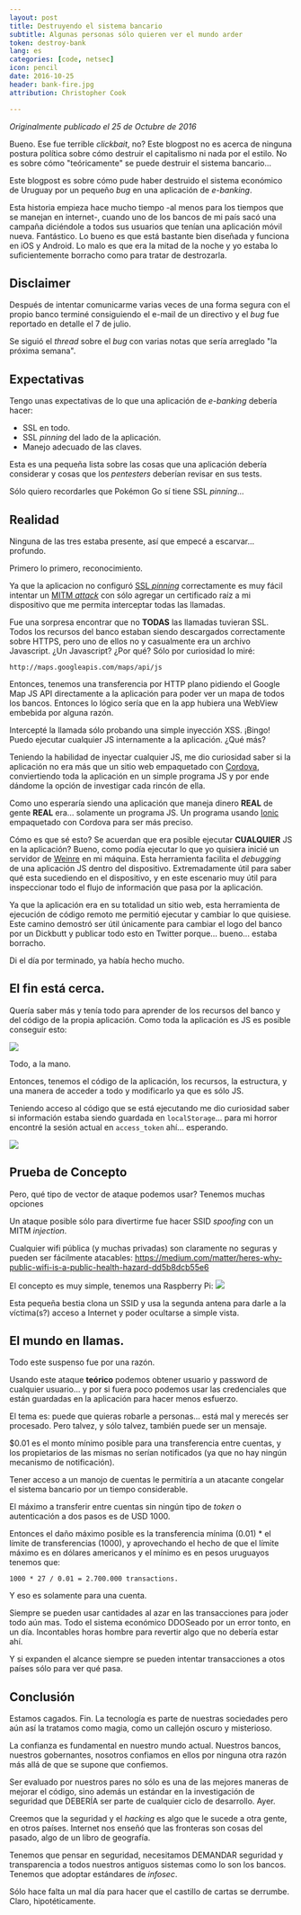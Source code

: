 ```yaml
---
layout: post
title: Destruyendo el sistema bancario
subtitle: Algunas personas sólo quieren ver el mundo arder
token: destroy-bank
lang: es
categories: [code, netsec]
icon: pencil
date: 2016-10-25
header: bank-fire.jpg
attribution: Christopher Cook

---
```

_Originalmente publicado el 25 de Octubre de 2016_

Bueno. Ese fue terrible _clickbait_, no? Este blogpost no es acerca de ninguna
postura política sobre cómo destruir el capitalismo ni nada por el estilo. No es
sobre cómo "teóricamente" se puede destruir el sistema bancario...

Este blogpost es sobre cómo pude haber destruido el sistema económico de 
Uruguay por un pequeño _bug_ en una aplicación de _e-banking_.

Esta historia empieza hace mucho tiempo -al menos para los tiempos que se 
manejan en internet-, cuando uno de los bancos de mi país sacó una campaña
diciéndole a todos sus usuarios que tenían una aplicación móvil nueva. 
Fantástico.
Lo bueno es que está bastante bien diseñada y funciona en iOS y Android.
Lo malo es que era la mitad de la noche y yo estaba lo suficientemente borracho
como para tratar de destrozarla.

## Disclaimer

Después de intentar comunicarme varias veces de una forma segura con el
propio banco terminé consiguiendo el e-mail de un directivo y el _bug_ fue
reportado en detalle el 7 de julio.

Se siguió el _thread_ sobre el _bug_ con varias notas que sería arreglado "la
próxima semana".

## Expectativas

Tengo unas expectativas de lo que una aplicación de _e-banking_ debería hacer:

* SSL en todo.
* SSL _pinning_ del lado de la aplicación.
* Manejo adecuado de las claves.

Esta es una pequeña lista sobre las cosas que una aplicación debería considerar
y cosas que los _pentesters_ deberían revisar en sus tests.

Sólo quiero recordarles que Pokémon Go sí tiene SSL _pinning_...

## Realidad

Ninguna de las tres estaba presente, así que empecé a escarvar... profundo.

Primero lo primero, reconocimiento.

Ya que la aplicacion no configuró [SSL _pinning_](https://www.owasp.org/index.php/Certificate_and_Public_Key_Pinning) correctamente
es muy fácil intentar un [MITM _attack_](https://en.wikipedia.org/wiki/Man-in-the-middle_attack)
con sólo agregar un certificado raíz a mi dispositivo que me permita interceptar
todas las llamadas.

Fue una sorpresa encontrar que no **TODAS** las llamadas tuvieran SSL.
Todos los recursos del banco estaban siendo descargados correctamente sobre 
HTTPS, pero uno de ellos no y casualmente era un archivo Javascript.
¿Un Javascript? ¿Por qué? Sólo por curiosidad lo miré:

```
http://maps.googleapis.com/maps/api/js
```

Entonces, tenemos una transferencia por HTTP plano pidiendo el Google Map JS API
directamente a la aplicación para poder ver un mapa de todos los bancos.
Entonces lo lógico sería que en la app hubiera una WebView embebida por alguna razón.

Intercepté la llamada sólo probando una simple inyección XSS. ¡Bingo! Puedo
ejecutar cualquier JS internamente a la aplicación. ¿Qué más?

Teniendo la habilidad de inyectar cualquier JS, me dio curiosidad saber si la
aplicación no era más que un sitio web empaquetado con [Cordova](https://cordova.apache.org/),
conviertiendo toda la aplicación en un simple programa JS y por ende
dándome la opción de investigar cada rincón de ella.

Como uno esperaría siendo una aplicación que maneja dinero **REAL** de gente
**REAL** era... solamente un programa JS. Un programa usando [Ionic](http://ionicframework.com/)
empaquetado con Cordova para ser más preciso.

Cómo es que sé esto? Se acuerdan que era posible ejecutar **CUALQUIER** JS
en la aplicación?
Bueno, como podía ejecutar lo que yo quisiera inicié un servidor de [Weinre](https://people.apache.org/~pmuellr/weinre/docs/latest/Home.html) en mi máquina.
Esta herramienta facilita el _debugging_ de una aplicación JS dentro del dispositivo.
Extremadamente útil para saber qué esta sucediendo en el dispositivo, y en este
escenario muy útil para inspeccionar todo el flujo de información que pasa
por la aplicación.

Ya que la aplicación era en su totalidad un sitio web, esta herramienta de 
ejecución de código remoto me permitió ejecutar y cambiar lo que quisiese.
Este camino demostró ser útil únicamente para cambiar el logo del banco 
por un Dickbutt y publicar todo esto en Twitter porque... bueno...
estaba borracho.

Di el día por terminado, ya había hecho mucho.

## El fin está cerca.

Quería saber más y tenía todo para aprender de los recursos del banco y del
código de la propia aplicación. Como toda la aplicación es JS es posible
conseguir esto:

![](/img/blog/bank-code.png)

Todo, a la mano.

Entonces, tenemos el código de la aplicación, los recursos, la estructura, y una
manera de acceder a todo y modificarlo ya que es sólo JS.

Teniendo acceso al código que se está ejecutando me dio curiosidad saber si
información estaba siendo guardada en `localStorage`... para mi horror encontré
la sesión actual en `access_token` ahí... esperando.

![](/img/blog/bank-localstorage.jpg)

## Prueba de Concepto

Pero, qué tipo de vector de ataque podemos usar?
Tenemos muchas opciones

Un ataque posible sólo para divertirme fue hacer SSID _spoofing_ con un MITM _injection_.

Cualquier wifi pública (y muchas privadas) son claramente no seguras y pueden ser
fácilmente atacables: https://medium.com/matter/heres-why-public-wifi-is-a-public-health-hazard-dd5b8dcb55e6

El concepto es muy simple, tenemos una Raspberry Pi:
![](/img/blog/pi-in-the-middle.jpg)

Esta pequeña bestia clona un SSID y usa la segunda antena para darle a la
víctima(s?) acceso a Internet y poder ocultarse a simple vista.

## El mundo en llamas.

Todo este suspenso fue por una razón.

Usando este ataque **teórico** podemos obtener usuario y password de cualquier
usuario... y por si fuera poco podemos usar las credenciales que están guardadas
en la aplicación para hacer menos esfuerzo.

El tema es: puede que quieras robarle a personas... está mal y merecés ser
procesado. Pero talvez, y sólo talvez, también puede ser un mensaje.

$0.01 es el monto mínimo posible para una transferencia entre cuentas, y los 
propietarios de las mismas no serían notificados (ya que no hay ningún 
mecanismo de notificación).

Tener acceso a un manojo de cuentas le permitiría a un atacante congelar
el sistema bancario por un tiempo considerable.

El máximo a transferir entre cuentas sin ningún tipo de _token_ o autenticación
a dos pasos es de USD 1000.

Entonces el daño máximo posible es la transferencia mínima (0.01) * el límite de
transferencias (1000), y aprovechando el hecho de que el límite máximo es en
dólares americanos y el mínimo es en pesos uruguayos tenemos que:

```
1000 * 27 / 0.01 = 2.700.000 transactions.
```

Y eso es solamente para una cuenta.

Siempre se pueden usar cantidades al azar en las transacciones para joder todo
aún mas.
Todo el sistema económico DDOSeado por un error tonto, en un día. Incontables
horas hombre para revertir algo que no debería estar ahí.

Y si expanden el alcance siempre se pueden intentar transacciones a otos países
sólo para ver qué pasa.

## Conclusión

Estamos cagados. Fin.
La tecnología es parte de nuestras sociedades pero aún así la tratamos como magia,
como un callejón oscuro y misterioso.

La confianza es fundamental en nuestro mundo actual. Nuestros bancos, nuestros
gobernantes, nosotros confiamos en ellos por ninguna otra razón más allá de que
se supone que confiemos.

Ser evaluado por nuestros pares no sólo es una de las mejores maneras de mejorar el
código, sino además un estándar en la investigación de seguridad que DEBERÍA ser
parte de cualquier ciclo de desarrollo. Ayer.

Creemos que la seguridad y el _hacking_ es algo que le sucede a otra gente, en
otros países. Internet nos enseñó que las fronteras son cosas del pasado, algo
de un libro de geografía.

Tenemos que pensar en seguridad, necesitamos DEMANDAR seguridad y transparencia a
todos nuestros antiguos sistemas como lo son los bancos. Tenemos que adoptar
estándares de _infosec_.

Sólo hace falta un mal día para hacer que el castillo de cartas se derrumbe.
Claro, hipotéticamente.

